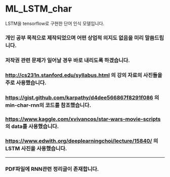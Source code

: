 # ML_LSTM_char  
LSTM을 tensorflow로 구현한 단어 인식 모델입니다.  
### 개인 공부 목적으로 제작되었으며 어떤 상업적 의지도 없음을 미리 말씀드립니다.  
### 저작권 관련 문제가 일어날 경우 바로 내리도록 하겠습니다.  
### http://cs231n.stanford.edu/syllabus.html 의 강의 자료의 사진들을 주로 사용했습니다.  
### https://gist.github.com/karpathy/d4dee566867f8291f086 의 min-char-rnn의 코드를 참조했습니다.  
### https://www.kaggle.com/xvivancos/star-wars-movie-scripts 의 data를 사용했습니다.  
### https://www.edwith.org/deeplearningchoi/lecture/15840/ 의 LSTM 사진을 사용했습니다.  
---
### PDF파일에 RNN관련 정리글이 존재합니다.  
